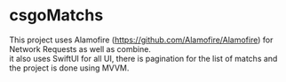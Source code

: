 # csgoMatchs

This project uses Alamofire (https://github.com/Alamofire/Alamofire) for Network Requests as well as combine.\
it also uses SwiftUI for all UI, there is pagination for the list of matchs and the project is done using MVVM.